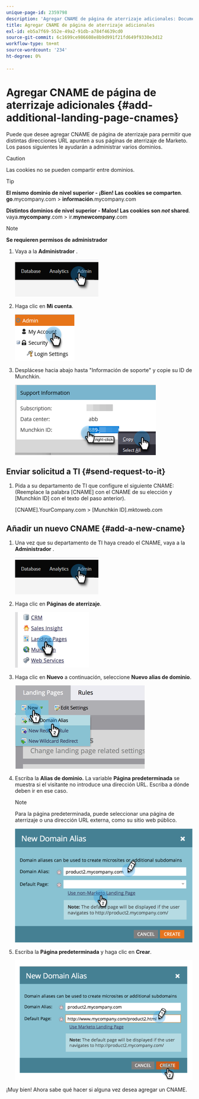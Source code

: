 ```yaml
---
unique-page-id: 2359798
description: 'Agregar CNAME de página de aterrizaje adicionales: Documentos de Marketo: Documentación del producto'
title: Agregar CNAME de página de aterrizaje adicionales
exl-id: eb5a7f69-552e-49a2-91db-a784f4639cd0
source-git-commit: 6c1699ce986608e8b9d991f21fd649f9330e3d12
workflow-type: tm+mt
source-wordcount: '234'
ht-degree: 0%

---
```


# Agregar CNAME de página de aterrizaje adicionales {#add-additional-landing-page-cnames}

Puede que desee agregar CNAME de página de aterrizaje para permitir que distintas direcciones URL apunten a sus páginas de aterrizaje de Marketo. Los pasos siguientes le ayudarán a administrar varios dominios.

>[!CAUTION]
>
>Las cookies no se pueden compartir entre dominios.

>[!TIP]
>
>**El mismo dominio de nivel superior - ¡Bien! Las cookies se comparten**.<br/> **go**.mycompany.com > **información**.mycompany.com
>
>**Distintos dominios de nivel superior - Malos! Las cookies son _not_ shared**.<br/> vaya.**mycompany**.com > ir.**mynewcompany**.com

>[!NOTE]
>
>**Se requieren permisos de administrador**

1. Vaya a la **Administrador** .

   ![](assets/add-additional-landing-page-cnames-1.png)

1. Haga clic en **Mi cuenta**.

   ![](assets/add-additional-landing-page-cnames-2.png)

1. Desplácese hacia abajo hasta &quot;Información de soporte&quot; y copie su ID de Munchkin.

   ![](assets/add-additional-landing-page-cnames-3.png)

## Enviar solicitud a TI {#send-request-to-it}

1. Pida a su departamento de TI que configure el siguiente CNAME: (Reemplace la palabra [CNAME] con el CNAME de su elección y [Munchkin ID] con el texto del paso anterior).

   [CNAME].YourCompany.com > [Munchkin ID].mktoweb.com

## Añadir un nuevo CNAME {#add-a-new-cname}

1. Una vez que su departamento de TI haya creado el CNAME, vaya a la **Administrador** .

   ![](assets/add-additional-landing-page-cnames-4.png)

1. Haga clic en **Páginas de aterrizaje**.

   ![](assets/add-additional-landing-page-cnames-5.png)

1. Haga clic en **Nuevo** a continuación, seleccione **Nuevo alias de dominio**.

   ![](assets/add-additional-landing-page-cnames-6.png)

1. Escriba la **Alias de dominio.** La variable **Página predeterminada** se muestra si el visitante no introduce una dirección URL. Escriba a dónde deben ir en ese caso.

   >[!NOTE]
   >
   >Para la página predeterminada, puede seleccionar una página de aterrizaje o una dirección URL externa, como su sitio web público.

   ![](assets/add-additional-landing-page-cnames-7.png)

1. Escriba la **Página predeterminada** y haga clic en **Crear**.

   ![](assets/add-additional-landing-page-cnames-8.png)

¡Muy bien! Ahora sabe qué hacer si alguna vez desea agregar un CNAME.
